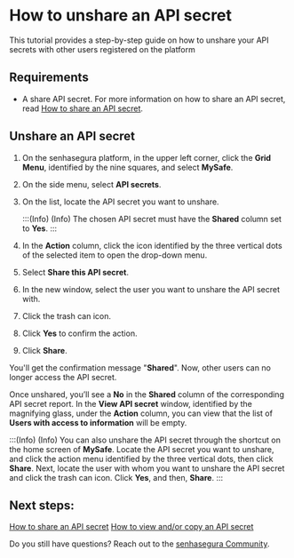# How to unshare an API secret

This tutorial provides a step-by-step guide on how to unshare your API secrets with other users registered on the platform

## Requirements

* A share API secret. For more information on how to share an API secret, read [How to share an API secret](/v3-32/docs/mysafe-api-secret-share).

## Unshare an API secret

1. On the senhasegura platform, in the upper left corner, click the **Grid Menu**, identified by the nine squares, and select **MySafe**.
2. On the side menu, select **API secrets**.
3. On the list, locate the 	API secret you want to unshare.

    :::(Info) (Info)
    The chosen API secret must have the **Shared** column set to **Yes**.
    :::

1. In the **Action** column, click the icon identified by the three vertical dots of the selected item to open the drop-down menu.
2. Select **Share this API secret**.
3. In the new window, select the user you want to unshare the API secret with.
4. Click the trash can icon.
5. Click **Yes** to confirm the action.
6. Click **Share**.

You'll get the confirmation message "**Shared**". Now, other users can no longer access the API secret.

Once unshared, you’ll see a **No** in the **Shared** column of the corresponding API secret report. In the **View API secret** window, identified by the magnifying glass, under the **Action** column, you can view that the list of **Users with access to information** will be empty.

:::(Info) (Info)
You can also unshare the API secret through the shortcut on the home screen of **MySafe**. Locate the API secret you want to unshare, and click the action menu identified by the three vertical dots, then click **Share**. Next, locate the user with whom you want to unshare the API secret and click the trash can icon. Click **Yes**, and then, **Share**.
:::

## Next steps:

[How to share an API secret](/v3-32/docs/mysafe-api-secret-share)
[How to view and/or copy an API secret](/v3-32/docs/mysafe-api-secret-view-copy)

Do you still have questions? Reach out to the [senhasegura Community](https://community.senhasegura.io/).

